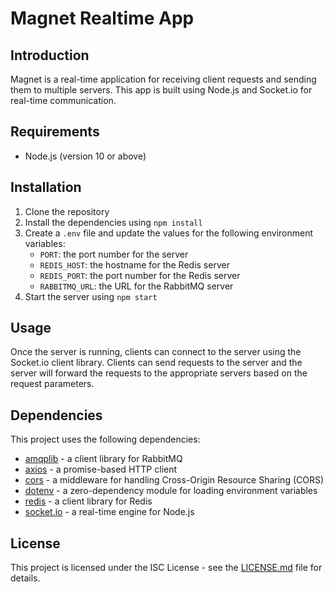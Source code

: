 # Magnet Realtime App

## Introduction

Magnet is a real-time application for receiving client requests and sending them to multiple servers. This app is built using Node.js and Socket.io for real-time communication.

## Requirements

- Node.js (version 10 or above)

## Installation

1. Clone the repository
2. Install the dependencies using `npm install`
3. Create a `.env` file and update the values for the following environment variables:
   - `PORT`: the port number for the server
   - `REDIS_HOST`: the hostname for the Redis server
   - `REDIS_PORT`: the port number for the Redis server
   - `RABBITMQ_URL`: the URL for the RabbitMQ server
4. Start the server using `npm start`

## Usage

Once the server is running, clients can connect to the server using the Socket.io client library. Clients can send requests to the server and the server will forward the requests to the appropriate servers based on the request parameters.

## Dependencies

This project uses the following dependencies:

- [amqplib](https://www.npmjs.com/package/amqplib) - a client library for RabbitMQ
- [axios](https://www.npmjs.com/package/axios) - a promise-based HTTP client
- [cors](https://www.npmjs.com/package/cors) - a middleware for handling Cross-Origin Resource Sharing (CORS)
- [dotenv](https://www.npmjs.com/package/dotenv) - a zero-dependency module for loading environment variables
- [redis](https://www.npmjs.com/package/redis) - a client library for Redis
- [socket.io](https://www.npmjs.com/package/socket.io) - a real-time engine for Node.js

## License

This project is licensed under the ISC License - see the [LICENSE.md](LICENSE.md) file for details.
